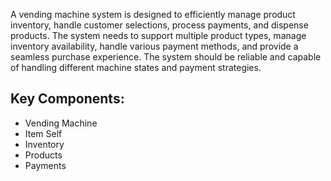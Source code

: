 A vending machine system is designed to efficiently manage product inventory, handle customer selections, process payments, and dispense products. The system needs to support multiple product types, manage inventory availability, handle various payment methods, and provide a seamless purchase experience. The system should be reliable and capable of handling different machine states and payment strategies.

## Key Components:

- Vending Machine
- Item Self
- Inventory
- Products
- Payments

